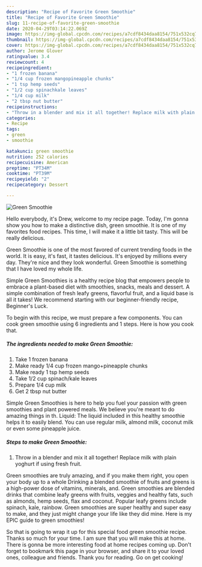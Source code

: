 ```yaml
---
description: "Recipe of Favorite Green Smoothie"
title: "Recipe of Favorite Green Smoothie"
slug: 11-recipe-of-favorite-green-smoothie
date: 2020-04-29T03:14:22.069Z
image: https://img-global.cpcdn.com/recipes/a7cdf8434daa8154/751x532cq70/green-smoothie-recipe-main-photo.jpg
thumbnail: https://img-global.cpcdn.com/recipes/a7cdf8434daa8154/751x532cq70/green-smoothie-recipe-main-photo.jpg
cover: https://img-global.cpcdn.com/recipes/a7cdf8434daa8154/751x532cq70/green-smoothie-recipe-main-photo.jpg
author: Jerome Glover
ratingvalue: 3.4
reviewcount: 4
recipeingredient:
- "1 frozen banana"
- "1/4 cup frozen mangopineapple chunks"
- "1 tsp hemp seeds"
- "1/2 cup spinachkale leaves"
- "1/4 cup milk"
- "2 tbsp nut butter"
recipeinstructions:
- "Throw in a blender and mix it all together! Replace milk with plain yoghurt if using fresh fruit."
categories:
- Recipe
tags:
- green
- smoothie

katakunci: green smoothie 
nutrition: 252 calories
recipecuisine: American
preptime: "PT34M"
cooktime: "PT39M"
recipeyield: "2"
recipecategory: Dessert

---
```



![Green Smoothie](https://img-global.cpcdn.com/recipes/a7cdf8434daa8154/751x532cq70/green-smoothie-recipe-main-photo.jpg)

Hello everybody, it's Drew, welcome to my recipe page. Today, I'm gonna show you how to make a distinctive dish, green smoothie. It is one of my favorites food recipes. This time, I will make it a little bit tasty. This will be really delicious.

Green Smoothie is one of the most favored of current trending foods in the world. It is easy, it's fast, it tastes delicious. It's enjoyed by millions every day. They're nice and they look wonderful. Green Smoothie is something that I have loved my whole life.

Simple Green Smoothies is a healthy recipe blog that empowers people to embrace a plant-based diet with smoothies, snacks, meals and dessert. A simple combination of fresh leafy greens, flavorful fruit, and a liquid base is all it takes! We recommend starting with our beginner-friendly recipe, Beginner&#39;s Luck.


To begin with this recipe, we must prepare a few components. You can cook green smoothie using 6 ingredients and 1 steps. Here is how you cook that.

##### The ingredients needed to make Green Smoothie:

1. Take 1 frozen banana
1. Make ready 1/4 cup frozen mango+pineapple chunks
1. Make ready 1 tsp hemp seeds
1. Take 1/2 cup spinach/kale leaves
1. Prepare 1/4 cup milk
1. Get 2 tbsp nut butter


Simple Green Smoothies is here to help you fuel your passion with green smoothies and plant powered meals. We believe you&#39;re meant to do amazing things in th. Liquid: The liquid included in this healthy smoothie helps it to easily blend. You can use regular milk, almond milk, coconut milk or even some pineapple juice. 

##### Steps to make Green Smoothie:

1. Throw in a blender and mix it all together! Replace milk with plain yoghurt if using fresh fruit.


Green smoothies are truly amazing, and if you make them right, you open your body up to a whole Drinking a blended smoothie of fruits and greens is a high-power dose of vitamins, minerals, and. Green smoothies are blended drinks that combine leafy greens with fruits, veggies and healthy fats, such as almonds, hemp seeds, flax and coconut. Popular leafy greens include spinach, kale, rainbow. Green smoothies are super healthy and super easy to make, and they just might change your life like they did mine. Here is my EPIC guide to green smoothies! 

So that is going to wrap it up for this special food green smoothie recipe. Thanks so much for your time. I am sure that you will make this at home. There is gonna be more interesting food at home recipes coming up. Don't forget to bookmark this page in your browser, and share it to your loved ones, colleague and friends. Thank you for reading. Go on get cooking!
